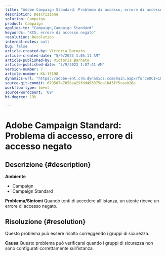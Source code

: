 ```yaml
---
title: "Adobe Campaign Standard: Problema di accesso, errore di accesso negato"
description: Descrizione
solution: Campaign
product: Campaign
applies-to: "Campaign,Campaign Standard"
keywords: "KCS, errore di accesso negato"
resolution: Resolution
internal-notes: null
bug: false
article-created-by: Victoria Barnato
article-created-date: "5/9/2023 1:05:11 AM"
article-published-by: Victoria Barnato
article-published-date: "5/9/2023 1:07:41 AM"
version-number: 7
article-number: KA-15198
dynamics-url: "https://adobe-ent.crm.dynamics.com/main.aspx?forceUCI=1&pagetype=entityrecord&etn=knowledgearticle&id=8ea1ff85-05ee-ed11-8849-6045bd0065b6"
source-git-commit: 679507a7858ea29fdd493075ea1b43ff5caa826a
workflow-type: tm+mt
source-wordcount: '69'
ht-degree: 13%

---
```


# Adobe Campaign Standard: Problema di accesso, errore di accesso negato

## Descrizione {#description}

<b>Ambiente</b>
- Campaign
- Campaign Standard


<b>Problema/Sintomi</b>
Quando tenti di accedere all&#39;istanza, un utente riceve un errore di accesso negato.


## Risoluzione {#resolution}




Questo problema può essere risolto correggendo i gruppi di sicurezza.


<b>Causa</b>
Questo problema può verificarsi quando i gruppi di sicurezza non sono configurati correttamente sull&#39;istanza.
